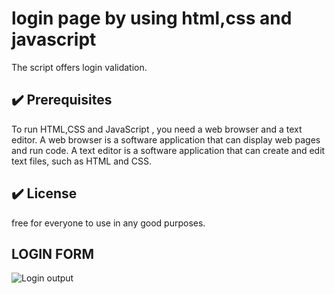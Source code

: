 # login page by using html,css and javascript
The script offers login validation.

## :heavy_check_mark: Prerequisites
<!--Remove the below lines and add yours -->
To run HTML,CSS and JavaScript , you need a web browser and a text editor. 
A web browser is a software application that can display web pages and run code.
A text editor is a software application that can create and edit text files, such as HTML and CSS.

## :heavy_check_mark: License

free for everyone to use in any good purposes.

## LOGIN FORM
![Login output](https://github.com/20R01A05C4/loginform2/assets/131431939/22aab4d0-62c0-4d3e-80db-9b03295bbd20)
